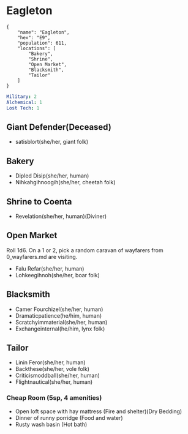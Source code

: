 # Eagleton

```
{
    "name": "Eagleton",
    "hex": "E9",
    "population": 611,
    "locations": [
        "Bakery",
        "Shrine",
        "Open Market",
        "Blacksmith",
        "Tailor"
    ]
}
```
```yml
Military: 2
Alchemical: 1
Lost Tech: 1
```

## Giant Defender(Deceased)
- satisblort(she/her, giant folk)

## Bakery
- Dipled Disip(she/her, human)
- Nihkahgihnoogih(she/her, cheetah folk)

## Shrine to Coenta
- Revelation(she/her, human)(Diviner)

## Open Market
Roll 1d6. On a 1 or 2, pick a random caravan of wayfarers from 0_wayfarers.md are visiting.
- Falu Refar(she/her, human)
- Lohkeegihnoh(she/her, boar folk)

## Blacksmith
- Camer Fourchizel(she/her, human)
- Dramaticpatience(he/him, human)
- Scratchyimmaterial(she/her, human)
- Exchangeinternal(he/him, lynx folk)

## Tailor
- Linin Feror(she/her, human)
- Backthese(she/her, vole folk)
- Criticismoddball(she/her, human)
- Flightnautical(she/her, human)

### Cheap Room (5sp, 4 amenities)
- Open loft space with hay mattress (Fire and shelter)(Dry Bedding)
- Dinner of runny porridge (Food and water)
- Rusty wash basin (Hot bath)